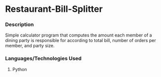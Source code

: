 # Restaurant-Bill-Splitter
### Description
Simple calculator program that computes the amount each member of a dining party is responsible for according to total bill, number of orders per member, and party size.

### Languages/Technologies Used
1. Python

